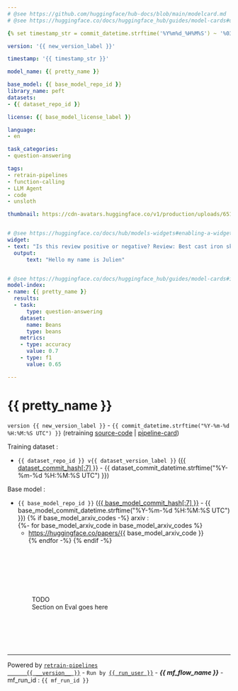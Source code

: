 ```yaml
---
# @see https://github.com/huggingface/hub-docs/blob/main/modelcard.md
# @see https://huggingface.co/docs/huggingface_hub/guides/model-cards#update-metadata

{% set timestamp_str = commit_datetime.strftime('%Y%m%d_%H%M%S') ~ '%03d'|format(commit_datetime.microsecond // 1000) ~ '_UTC' -%}

version: '{{ new_version_label }}'

timestamp: '{{ timestamp_str }}'

model_name: {{ pretty_name }}

base_model: {{ base_model_repo_id }}
library_name: peft
datasets:
- {{ dataset_repo_id }}

license: {{ base_model_license_label }}

language:
- en

task_categories:
- question-answering

tags:
- retrain-pipelines
- function-calling
- LLM Agent
- code
- unsloth

thumbnail: https://cdn-avatars.huggingface.co/v1/production/uploads/651e93137b2a2e027f9e55df/96hzBved0YMjCq--s0kad.png


# @see https://huggingface.co/docs/hub/models-widgets#enabling-a-widget
widget:
- text: "Is this review positive or negative? Review: Best cast iron skillet you will ever buy."
  output:
      text: "Hello my name is Julien"


# @see https://huggingface.co/docs/huggingface_hub/guides/model-cards#include-evaluation-results
model-index:
- name: {{ pretty_name }}
  results:
  - task:
      type: question-answering
    dataset:
      name: Beans
      type: beans
    metrics:
    - type: accuracy
      value: 0.7
    - type: f1
      value: 0.65

---
```


# {{ pretty_name }}

`version {{ new_version_label }}`  -  `{{ commit_datetime.strftime("%Y-%m-%d %H:%M:%S UTC") }}`
(retraining
<a target="_blank"
   href="https://huggingface.co/retrain-pipelines/function_caller/tree/retrain-pipelines_source-code/v{{ new_version_label }}_{{ timestamp_str }}">source-code</a> |
<a target="_blank"
   href="https://huggingface.co/retrain-pipelines/function_caller/tree/retrain-pipelines_pipeline-card/v{{ new_version_label }}_{{ timestamp_str }}">pipeline-card</a>)

Training dataset&nbsp;:
- <code>{{ dataset_repo_id }} v{{ dataset_version_label }}</code>
(<a href="https://huggingface.co/datasets/{{ dataset_repo_id }}/blob/{{ dataset_commit_hash }}/README.md"
    target="_blank">{{ dataset_commit_hash[:7] }}</a> -
    {{ dataset_commit_datetime.strftime("%Y-%m-%d %H:%M:%S UTC") }})

Base model&nbsp;:
- <code>{{ base_model_repo_id }}</code>
(<a href="https://huggingface.co/{{ base_model_repo_id }}/blob/{{ base_model_commit_hash }}/README.md"
    target="_blank">{{ base_model_commit_hash[:7] }}</a> -
    {{ base_model_commit_datetime.strftime("%Y-%m-%d %H:%M:%S UTC") }})
{% if base_model_arxiv_codes -%}
arxiv&nbsp;:<br />
{%- for base_model_arxiv_code in base_model_arxiv_codes %}
  - <a href="https://huggingface.co/papers/{{ base_model_arxiv_code }}"
       target="_blank">https://huggingface.co/papers/{{ base_model_arxiv_code }}</a><br />
{% endfor -%}
{% endif -%}


<br />
<br />
<br />
<br />
<br />
<br />
&nbsp; &nbsp; &nbsp; &nbsp; &nbsp; &nbsp; &nbsp; TODO<br />
&nbsp; &nbsp; &nbsp; &nbsp; &nbsp; &nbsp; &nbsp; Section on Eval goes here
<br />
<br />
<br />
<br />
<br />
<br />

<hr />
Powered by
<code><a target="_blank"
         href="https://github.com/aurelienmorgan/retrain-pipelines">retrain-pipelines
      {{ __version__ }}</a></code> - 
<code>Run by <a target="_blank" href="https://huggingface.co/{{ run_user }}">{{ run_user }}</a></code> -
<em><b>{{ mf_flow_name }}</b></em> - mf_run_id&nbsp;: <code>{{ mf_run_id }}</code>

